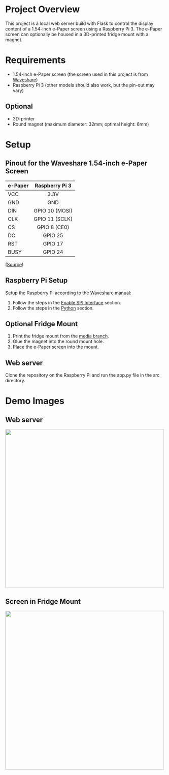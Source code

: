 # Project Overview
This project is a local web server build with Flask to control the display content of a 1.54-inch e-Paper screen using a Raspberry Pi 3. The e-Paper screen can optionally be housed in a 3D-printed fridge mount with a magnet.
# Requirements
- 1.54-inch e-Paper screen (the screen used in this project is from [Waveshare](https://www.waveshare.com/product/1.54inch-e-paper-module.htm))
- Raspberry Pi 3 (other models should also work, but the pin-out may vary)
## Optional
- 3D-printer
- Round magnet (maximum diameter: 32mm; optimal height: 6mm)
# Setup
## Pinout for the Waveshare 1.54-inch e-Paper Screen
| e-Paper | Raspberry Pi 3 |
| :------ | :------------: |
| VCC | 3.3V |
| GND | GND |
| DIN | GPIO 10 (MOSI) |
| CLK | GPIO 11 (SCLK) |
| CS | GPIO 8 (CE0) |
| DC | GPIO 25 |
| RST | GPIO 17 |
| BUSY | GPIO 24 |

([Source](https://www.waveshare.com/wiki/1.54inch_e-Paper_Module_Manual#Hardware_Connection))
## Raspberry Pi Setup
Setup the Raspberry Pi according to the [Waveshare manual](https://www.waveshare.com/wiki/1.54inch_e-Paper_Module_Manual#Working_With_Raspberry_Pi):
1. Follow the steps in the [Enable SPI Interface](https://www.waveshare.com/wiki/1.54inch_e-Paper_Module_Manual#Enable_SPI_Interface) section.
2. Follow the steps in the [Python](https://www.waveshare.com/wiki/1.54inch_e-Paper_Module_Manual#Python) section.
## Optional Fridge Mount
1. Print the fridge mount from the [media branch](../media/3d-stl-file).
2. Glue the magnet into the round mount hole.
3. Place the e-Paper screen into the mount.
## Web server
Clone the repository on the Raspberry Pi and run the app.py file in the src directory.
# Demo Images
## Web server
<img src="../media/images/website.png?raw=true" width="500">

## Screen in Fridge Mount
<img src="../media/images/Screen fridge mount.jpg?raw=true" width="500">
